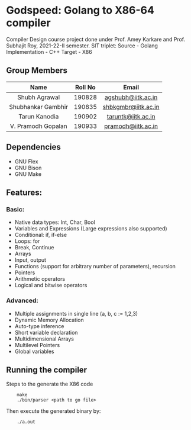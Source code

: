 # Godspeed: Golang to X86-64 compiler

Compiler Design course project done under Prof. Amey Karkare and Prof. Subhajit Roy, 2021-22-II semester.
SIT triplet:
Source - Golang
Implementation - C++
Target - X86

## Group Members

|       Name      | Roll No |        Email        |
|:---------------:|:-------:|:-------------------:|
| Shubh Agrawal |  190828 |  agshubh@iitk.ac.in | 
|   Shubhankar Gambhir   | 190835 |  shbkgmbr@iitk.ac.in|
|  Tarun Kanodia |  190902 | taruntk@iitk.ac.in |
| V. Pramodh Gopalan | 190933 | pramodh@iitk.ac.in |

## Dependencies
* GNU Flex
* GNU Bison
* GNU Make


## Features:
### Basic:
- Native data types: Int, Char, Bool
- Variables and Expressions (Large expressions also supported)
- Conditional: if, if-else
- Loops: for
- Break, Continue
- Arrays
- Input, output
- Functions (support for arbitrary number of parameters), recursion
- Pointers
- Arithmetic operators
- Logical and bitwise operators

### Advanced:
- Multiple assignments in single line (a, b, c := 1,2,3)
- Dynamic Memory Allocation
- Auto-type inference
- Short variable declaration
- Multidimensional Arrays
- Multilevel Pointers
- Global variables

## Running the compiler
Steps to the generate the X86 code 
```
	make
	./bin/parser <path to go file>
```

Then execute the generated binary by:
```
	./a.out
```

